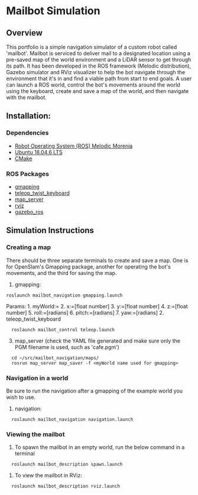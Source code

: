 # Mailbot Simulation

## Overview

This portfolio is a simple navigation simulator of a custom robot called 'mailbot'. Mailbot is serviced to deliver mail to a designated location using a pre-saved map of the world environment and a LiDAR sensor to get through its path. It has been developed in the ROS framework (Melodic distribution), Gazebo simulator and RViz visualizer to help the bot navigate through the environment that it's in and find a viable path from start to end goals. A user can launch a ROS world, control the bot's movements around the world using the keyboard, create and save a map of the world, and then navigate with the mailbot.

## Installation:

### Dependencies

- [Robot Operating System (ROS) Melodic Morenia](http://wiki.ros.org/melodic)
- [Ubuntu 18.04.6 LTS](https://releases.ubuntu.com/18.04/)
- [CMake](https://cmake.org/)

### ROS Packages

- [gmapping](http://wiki.ros.org/gmapping)
- [teleop_twist_keyboard](http://wiki.ros.org/teleop_twist_keyboard)
- [map_server](http://wiki.ros.org/map_server)
- [rviz](http://wiki.ros.org/rviz)
- [gazebo_ros](http://wiki.ros.org/gazebo_ros)


## Simulation Instructions

### Creating a map
There should be three separate terminals to create and save a map. One is for OpenSlam's Gmapping package, another for operating the bot's movements, and the third for saving the map.
1. gmapping:
```
roslaunch mailbot_navigation gmapping.launch
```
Params:
    1. myWorld:=<example world filename in ROS package>
    2. x:=[float number]
    3. y:=[float number]
    4. z:=[float number]
    5. roll:=[radians]
    6. pitch:=[radians]
    7. yaw:=[radians]
2. teleop_twist_keyboard
```
  roslaunch mailbot_control teleop.launch
```
3. map_server (check the YAML file generated and make sure only the PGM filename is used, such as 'cafe.pgm')
```
  cd ~/src/mailbot_navigation/maps/
  rosrun map_server map_saver -f <myWorld name used for gmapping>
```

### Navigation in a world
Be sure to run the navigation after a gmapping of the example world you wish to use.
1. navigation:
```
  roslaunch mailbot_navigation navigation.launch
```

### Viewing the mailbot
1. To spawn the mailbot in an empty world, run the below command in a terminal
```
  roslaunch mailbot_description spawn.launch
```
1. To view the mailbot in RViz:
```
  roslaunch mailbot_description rviz.launch
```
